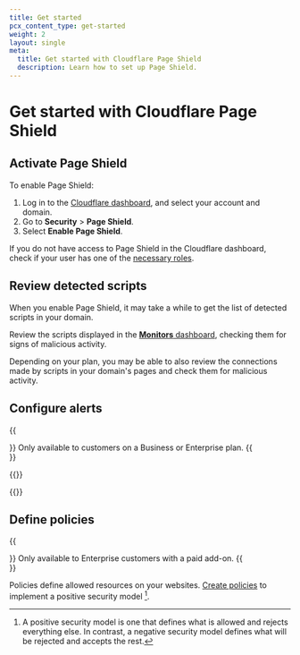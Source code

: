 ```yaml
---
title: Get started
pcx_content_type: get-started
weight: 2
layout: single
meta:
  title: Get started with Cloudflare Page Shield
  description: Learn how to set up Page Shield.
---
```


# Get started with Cloudflare Page Shield

## Activate Page Shield

To enable Page Shield:

1. Log in to the [Cloudflare dashboard](https://dash.cloudflare.com/), and select your account and domain.
2. Go to **Security** > **Page Shield**.
3. Select **Enable Page Shield**.

If you do not have access to Page Shield in the Cloudflare dashboard, check if your user has one of the [necessary roles](/page-shield/reference/roles-and-permissions/).

## Review detected scripts

When you enable Page Shield, it may take a while to get the list of detected scripts in your domain.

Review the scripts displayed in the [**Monitors** dashboard](/page-shield/detection/monitor-connections-scripts/), checking them for signs of malicious activity.

Depending on your plan, you may be able to also review the connections made by scripts in your domain's pages and check them for malicious activity.

## Configure alerts

{{<Aside type="note">}}
Only available to customers on a Business or Enterprise plan.
{{</Aside>}}

{{<render file="_alerts-intro.md">}}

{{<render file="_alerts-configure.md">}}

## Define policies

{{<Aside type="note">}}
Only available to Enterprise customers with a paid add-on.
{{</Aside>}}

Policies define allowed resources on your websites. [Create policies](/page-shield/policies/create-dashboard/) to implement a positive security model [^1].

[^1]: A positive security model is one that defines what is allowed and rejects everything else. In contrast, a negative security model defines what will be rejected and accepts the rest.

